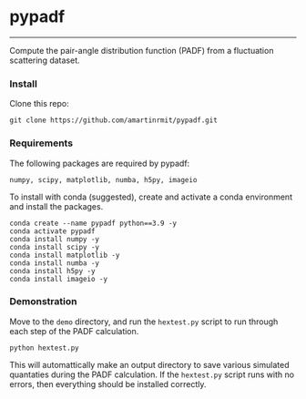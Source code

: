# pypadf
***
Compute the pair-angle distribution function (PADF) from a fluctuation scattering dataset.

### Install

Clone this repo:

    git clone https://github.com/amartinrmit/pypadf.git

### Requirements

The following packages are required by pypadf:

    numpy, scipy, matplotlib, numba, h5py, imageio

To install with conda (suggested), create and activate a conda environment and install the packages.

    conda create --name pypadf python==3.9 -y
    conda activate pypadf
    conda install numpy -y
    conda install scipy -y
    conda install matplotlib -y
    conda install numba -y
    conda install h5py -y
    conda install imageio -y

### Demonstration

Move to the `demo` directory, and run the `hextest.py` script to run through each step of the PADF calculation.

    python hextest.py

This will automattically make an output directory to save various simulated quantaties during the PADF calculation. If the `hextest.py` script runs with no errors, then everything should be installed correctly.


